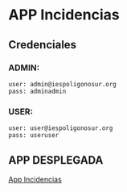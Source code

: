# APP Incidencias

## Credenciales
### ADMIN:
    user: admin@iespoligonosur.org
    pass: adminadmin
### USER:
    user: user@iespoligonosur.org
    pass: useruser
## APP DESPLEGADA
   [App Incidencias](https://poligonosur-incidencias.000webhostapp.com/)
